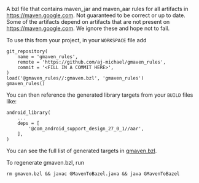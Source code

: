 A bzl file that contains maven_jar and maven_aar rules for all artifacts in
https://maven.google.com. Not guaranteed to be correct or up to date. Some of
the artifacts depend on artifacts that are not present on
https://maven.google.com. We ignore these and hope not to fail.

To use this from your project, in your `WORKSPACE` file add

```
git_repository(
    name = 'gmaven_rules',
    remote = 'https://github.com/aj-michael/gmaven_rules',
    commit = '<FILL IN A COMMIT HERE>',
)
load('@gmaven_rules//:gmaven.bzl', 'gmaven_rules')
gmaven_rules()
```

You can then reference the generated library targets from your `BUILD` files like:

```
android_library(
    ...
    deps = [
        '@com_android_support_design_27_0_1//aar',
    ],
)
```

You can see the full list of generated targets in [gmaven.bzl](https://raw.githubusercontent.com/aj-michael/gmaven_rules/master/gmaven.bzl).

To regenerate gmaven.bzl, run

```
rm gmaven.bzl && javac GMavenToBazel.java && java GMavenToBazel
```
